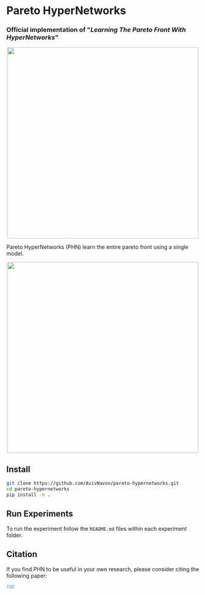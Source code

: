 # Pareto HyperNetworks 
### Official implementation of "_Learning The Pareto Front With HyperNetworks_"

<p align="center"> 
    <img src="https://github.com/AvivNavon/pareto-hypernetworks/blob/resources/phn.png" width="500">
</p>

Pareto HyperNetworks (PHN) learn the entire pareto front using a single model.

<p align="center"> 
    <img src="https://github.com/AvivNavon/pareto-hypernetworks/blob/resources/toy_pareto_front_many_rays.png" width="500">
</p>  

## Install

```bash
git clone https://github.com/AvivNavon/pareto-hypernetworks.git
cd pareto-hypernetworks
pip install -e .
```

## Run Experiments

To run the experiment follow the `README.md` files within each experiment folder.

## Citation

If you find PHN to be useful in your own research, please consider citing the following paper:

```bib
TBD
```
